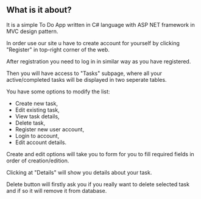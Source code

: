 
## What is it about?

It is a simple To Do App written in C# language with ASP NET framework in MVC design pattern.

In order use our site u have to create account for yourself by clicking "Register" in top-right corner of the web.

After registration you need to log in in similar way as you have registered.

Then you will have access to "Tasks" subpage, where all your active/completed tasks will be displayed in two seperate tables.

You have some options to modify the list:
- Create new task,
- Edit existing task,
- View task details,
- Delete task,
- Register new user account,
- Login to account,
- Edit account details.

Create and edit options will take you to form for you to fill required fields in order of creation/edition.

Clicking at "Details" will show you details about your task.

Delete button will firstly ask you if you really want to delete selected task and if so it will remove it from database.

<br>

